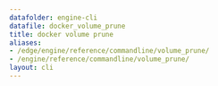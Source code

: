 ```yaml
---
datafolder: engine-cli
datafile: docker_volume_prune
title: docker volume prune
aliases:
- /edge/engine/reference/commandline/volume_prune/
- /engine/reference/commandline/volume_prune/
layout: cli
---
```


<!--
此页面是根据 Docker 源代码自动生成的。如果您想建议更改此处显示的文本，请在 GitHub 上的源代码仓库中打开一个工单或拉取请求：

https://github.com/docker/cli
-->

